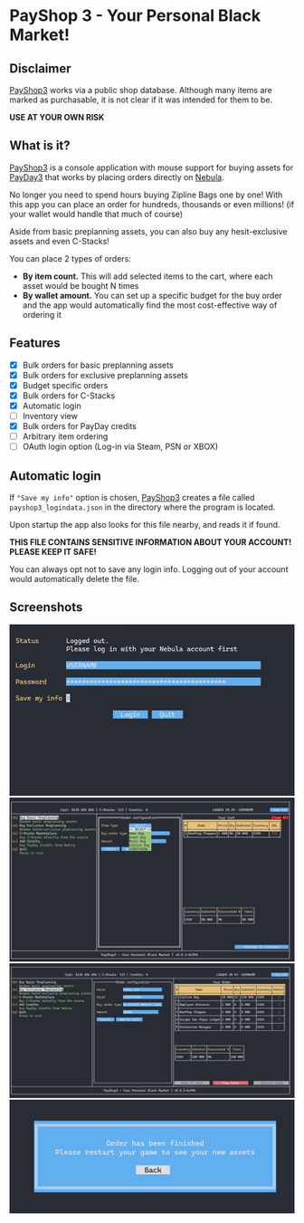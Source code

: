 # PayShop 3 - Your Personal Black Market!

## Disclaimer
[PayShop3](https://github.com/Alex-Dash/payshop3) works via a public shop database. Although many items are marked as purchasable, it is not clear if it was intended for them to be. 

**USE AT YOUR OWN RISK**

## What is it?
[PayShop3](https://github.com/Alex-Dash/payshop3) is a console application with mouse support for buying assets for [PayDay3](https://store.steampowered.com/app/1272080/PAYDAY_3/) that works by placing orders directly on [Nebula](https://nebula.starbreeze.com/).

No longer you need to spend hours buying Zipline Bags one by one! With this app you can place an order for hundreds, thousands or even millions! (if your wallet would handle that much of course)

Aside from basic preplanning assets, you can also buy any hesit-exclusive assets and even C-Stacks!

You can place 2 types of orders: 
- **By item count.** This will add selected items to the cart, where each asset would be bought N times
- **By wallet amount.** You can set up a specific budget for the buy order and the app would automatically find the most cost-effective way of ordering it

## Features

- [x] Bulk orders for basic preplanning assets
- [x] Bulk orders for exclusive preplanning assets
- [x] Budget specific orders
- [x] Bulk orders for C-Stacks
- [x] Automatic login
- [ ] Inventory view
- [x] Bulk orders for PayDay credits
- [ ] Arbitrary item ordering
- [ ] OAuth login option (Log-in via Steam, PSN or XBOX)

## Automatic login
If `"Save my info"` option is chosen, [PayShop3](https://github.com/Alex-Dash/payshop3) creates a file called `payshop3_logindata.json` in the directory where the program is located.

Upon startup the app also looks for this file nearby, and reads it if found.

**THIS FILE CONTAINS SENSITIVE INFORMATION ABOUT YOUR ACCOUNT! PLEASE KEEP IT SAFE!**

You can always opt not to save any login info. Logging out of your account would automatically delete the file.

## Screenshots
![Login Screen](./media/login.png)
![Ordering User Interface](./media/s1.png)
![Checkout](./media/s2.png)
![Order Complete](./media/s3.png)
